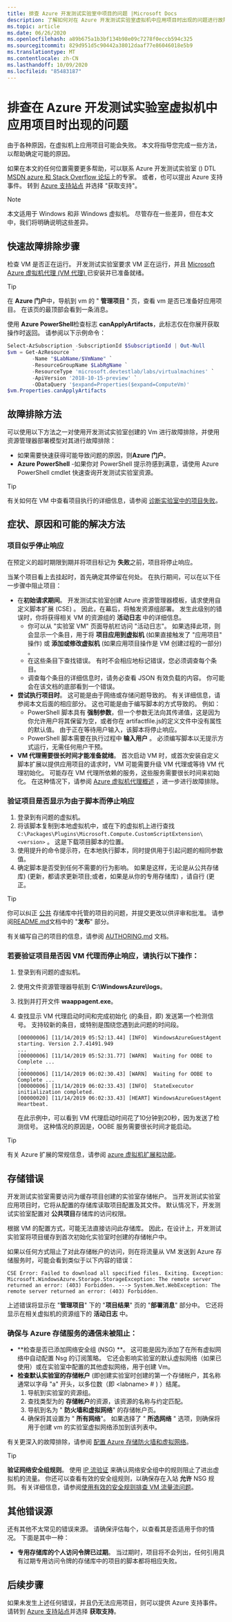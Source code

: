 ```yaml
---
title: 排查 Azure 开发测试实验室中项目的问题 |Microsoft Docs
description: 了解如何对在 Azure 开发测试实验室虚拟机中应用项目时出现的问题进行故障排除。
ms.topic: article
ms.date: 06/26/2020
ms.openlocfilehash: a89b675a1b3bf134b98e09c7278f0eccb594c325
ms.sourcegitcommit: 829d951d5c90442a38012daaf77e86046018e5b9
ms.translationtype: MT
ms.contentlocale: zh-CN
ms.lasthandoff: 10/09/2020
ms.locfileid: "85483187"
---
```

# <a name="troubleshoot-issues-when-applying-artifacts-in-an-azure-devtest-labs-virtual-machine"></a>排查在 Azure 开发测试实验室虚拟机中应用项目时出现的问题
由于各种原因，在虚拟机上应用项目可能会失败。 本文将指导您完成一些方法，以帮助确定可能的原因。

如果在本文的任何位置需要更多帮助，可以联系 Azure 开发测试实验室 () DTL [MSDN azure 和 Stack Overflow 论坛](https://azure.microsoft.com/support/forums/)上的专家。 或者，也可以提出 Azure 支持事件。 转到 [Azure 支持站点](https://azure.microsoft.com/support/options/) 并选择 "获取支持"。   

> [!NOTE]
> 本文适用于 Windows 和非 Windows 虚拟机。 尽管存在一些差异，但在本文中，我们将明确说明这些差异。

## <a name="quick-troubleshooting-steps"></a>快速故障排除步骤
检查 VM 是否正在运行。 开发测试实验室要求 VM 正在运行，并且 [Microsoft Azure 虚拟机代理 (VM 代理) ](../virtual-machines/extensions/agent-windows.md) 已安装并已准备就绪。

> [!TIP]
> 在 **Azure 门户**中，导航到 vm 的 " **管理项目** " 页，查看 vm 是否已准备好应用项目。 在该页的最顶部会看到一条消息。 
> 
> 使用 **Azure PowerShell**检查标志 **canApplyArtifacts**，此标志仅在你展开获取操作时返回。 请参阅以下示例命令：

```powershell
Select-AzSubscription -SubscriptionId $SubscriptionId | Out-Null
$vm = Get-AzResource `
        -Name "$LabName/$VmName" `
        -ResourceGroupName $LabRgName `
        -ResourceType 'microsoft.devtestlab/labs/virtualmachines' `
        -ApiVersion '2018-10-15-preview' `
        -ODataQuery '$expand=Properties($expand=ComputeVm)'
$vm.Properties.canApplyArtifacts
```

## <a name="ways-to-troubleshoot"></a>故障排除方法 
可以使用以下方法之一对使用开发测试实验室创建的 Vm 进行故障排除，并使用资源管理器部署模型对其进行故障排除：

- 如果需要快速获得可能导致问题的原因，则**Azure 门户**。
- **Azure PowerShell** -如果你对 PowerShell 提示符感到满意，请使用 Azure PowerShell cmdlet 快速查询开发测试实验室资源。

> [!TIP]
> 有关如何在 VM 中查看项目执行的详细信息，请参阅 [诊断实验室中的项目失败](devtest-lab-troubleshoot-artifact-failure.md)。

## <a name="symptoms-causes-and-potential-resolutions"></a>症状、原因和可能的解决方法 

### <a name="artifact-appears-to-stop-responding"></a>项目似乎停止响应

在预定义的超时期限到期并将项目标记为 **失败**之前，项目将停止响应。

当某个项目看上去挂起时，首先确定其停留在何处。 在执行期间，可以在以下任一步骤中阻止项目：

- 在**初始请求期间**。 开发测试实验室创建 Azure 资源管理器模板，请求使用自定义脚本扩展 (CSE) 。 因此，在幕后，将触发资源组部署。 发生此级别的错误时，你将获得相关 VM 的资源组的 **活动日志** 中的详细信息。  
    - 你可以从 "实验室 VM" 页面导航栏访问 "活动日志"。 如果选择此项，则会显示一个条目，用于将 **项目应用到虚拟机** (如果直接触发了 "应用项目" 操作) 或 **添加或修改虚拟机** (如果应用项目操作是 VM 创建过程的一部分) 。
    - 在这些条目下查找错误。 有时不会相应地标记错误，您必须调查每个条目。
    - 调查每个条目的详细信息时，请务必查看 JSON 有效负载的内容。 你可能会在该文档的底部看到一个错误。
- **尝试执行项目时**。 这可能是由于网络或存储问题导致的。 有关详细信息，请参阅本文后面的相应部分。 这也可能是由于编写脚本的方式导致的。 例如：
    - PowerShell 脚本具有 **强制参数**，但一个参数无法向其传递值，这是因为你允许用户将其保留为空，或者你在 artifactfile.js的定义文件中没有属性的默认值。 由于正在等待用户输入，该脚本将停止响应。
    - PowerShell 脚本需要在执行过程中 **输入用户** 。 必须编写脚本以无提示方式运行，无需任何用户干预。
- **VM 代理需要很长时间才能准备就绪**。 首次启动 VM 时，或首次安装自定义脚本扩展以提供应用项目的请求时，VM 可能需要升级 VM 代理或等待 VM 代理初始化。 可能存在 VM 代理所依赖的服务，这些服务需要很长时间来初始化。 在这种情况下，请参阅 [Azure 虚拟机代理概述](../virtual-machines/extensions/agent-windows.md) ，进一步进行故障排除。

### <a name="to-verify-if-the-artifact-appears-to-stop-responding-because-of-the-script"></a>验证项目是否显示为由于脚本而停止响应

1. 登录到有问题的虚拟机。
2. 将该脚本复制到本地虚拟机中，或在下的虚拟机上进行查找 `C:\Packages\Plugins\Microsoft.Compute.CustomScriptExtension\<version>` 。 这是下载项目脚本的位置。
3. 使用提升的命令提示符，在本地执行脚本，同时提供用于引起问题的相同参数值。
4. 确定脚本是否受到任何不需要的行为影响。 如果是这样，无论是从公共存储库)  (更新，都请求更新项目;或者，如果是从你的专用存储库) ，请自行 (更正。

> [!TIP]
> 你可以纠正 [公共](https://github.com/Azure/azure-devtestlab) 存储库中托管的项目的问题，并提交更改以供评审和批准。 请参阅[README.md](https://github.com/Azure/azure-devtestlab/blob/master/Artifacts/README.md)文档中的 "**发布**" 部分。
> 
> 有关编写自己的项目的信息，请参阅 [AUTHORING.md](https://github.com/Azure/azure-devtestlab/blob/master/Artifacts/AUTHORING.md) 文档。

### <a name="to-verify-if-the-artifact-appears-to-stop-responding-because-of-the-vm-agent"></a>若要验证项目是否因 VM 代理而停止响应，请执行以下操作：
1. 登录到有问题的虚拟机。
2. 使用文件资源管理器导航到 **C:\WindowsAzure\logs**。
3. 找到并打开文件 **waappagent.exe**。
4. 查找显示 VM 代理启动时间和完成初始化 (的条目，即) 发送第一个检测信号。 支持较新的条目，或特别是围绕您遇到此问题的时间段。

    ```
    [00000006] [11/14/2019 05:52:13.44] [INFO]  WindowsAzureGuestAgent starting. Version 2.7.41491.949
    ...
    [00000006] [11/14/2019 05:52:31.77] [WARN]  Waiting for OOBE to Complete ...
    ...
    [00000006] [11/14/2019 06:02:30.43] [WARN]  Waiting for OOBE to Complete ...
    [00000006] [11/14/2019 06:02:33.43] [INFO]  StateExecutor initialization completed.
    [00000020] [11/14/2019 06:02:33.43] [HEART] WindowsAzureGuestAgent Heartbeat.
    ```
    在此示例中，可以看到 VM 代理启动时间花了10分钟到20秒，因为发送了检测信号。 这种情况的原因是，OOBE 服务需要很长时间才能启动。

> [!TIP]
> 有关 Azure 扩展的常规信息，请参阅 [azure 虚拟机扩展和功能](../virtual-machines/extensions/overview.md)。

## <a name="storage-errors"></a>存储错误
开发测试实验室需要访问为缓存项目创建的实验室存储帐户。 当开发测试实验室应用项目时，它将从配置的存储库读取项目配置及其文件。 默认情况下，开发测试实验室配置对 **公共项目**存储库的访问权限。

根据 VM 的配置方式，可能无法直接访问此存储库。 因此，在设计上，开发测试实验室将项目缓存到首次初始化实验室时创建的存储帐户中。

如果以任何方式阻止了对此存储帐户的访问，则在将流量从 VM 发送到 Azure 存储服务时，可能会看到类似于以下内容的错误：

```shell
CSE Error: Failed to download all specified files. Exiting. Exception: Microsoft.WindowsAzure.Storage.StorageException: The remote server returned an error: (403) Forbidden. ---> System.Net.WebException: The remote server returned an error: (403) Forbidden.
```

上述错误将显示在 "**管理项目**" 下的 "**项目结果**" 页的 "**部署消息**" 部分中。 它还将显示在相关虚拟机的资源组下的 **活动日志** 中。

### <a name="to-ensure-communication-to-the-azure-storage-service-isnt-being-blocked"></a>确保与 Azure 存储服务的通信未被阻止：

- **检查是否已添加网络安全组 (NSG) **。 这可能是因为添加了在所有虚拟网络中自动配置 Nsg 的订阅策略。 它还会影响实验室的默认虚拟网络（如果已使用）或在实验室中配置的其他虚拟网络，用于创建 Vm。
- **检查默认实验室的存储帐户** (即创建实验室时创建的第一个存储帐户，其名称通常以字母 "a" 开头，以多位数（即 \<labname\> # ) ）结尾。
    1. 导航到实验室的资源组。
    2. 查找类型为的 **存储帐户**的资源，该资源的名称与约定匹配。
    3. 导航到名为 " **防火墙和虚拟网络**" 的存储帐户页。
    4. 确保将其设置为 " **所有网络**"。 如果选择了 " **所选网络** " 选项，则确保将用于创建 vm 的实验室虚拟网络添加到该列表中。

有关更深入的故障排除，请参阅 [配置 Azure 存储防火墙和虚拟网络](../storage/common/storage-network-security.md)。

> [!TIP]
> **验证网络安全组规则**。 使用 [IP 流验证](../network-watcher/diagnose-vm-network-traffic-filtering-problem.md#use-ip-flow-verify) 来确认网络安全组中的规则阻止了进出虚拟机的流量。 你还可以查看有效的安全组规则，以确保存在入站 **允许** NSG 规则。 有关详细信息，请参阅[使用有效的安全规则排查 VM 流量流问题](../virtual-network/diagnose-network-traffic-filter-problem.md)。

## <a name="other-sources-of-error"></a>其他错误源
还有其他不太常见的错误来源。 请确保评估每个，以查看其是否适用于你的情况。 下面是其中一种： 

- **专用存储库的个人访问令牌已过期**。 当过期时，项目将不会列出，任何引用具有过期专用访问令牌的存储库中的项目的脚本都将相应失败。

## <a name="next-steps"></a>后续步骤
如果未发生上述任何错误，并且仍无法应用项目，则可以提供 Azure 支持事件。 请转到 [Azure 支持站点](https://azure.microsoft.com/support/options/)并选择 **获取支持**。
